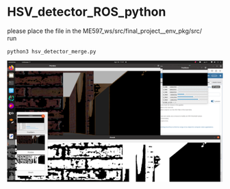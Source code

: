 # HSV_detector_ROS_python
please place the file in the ME597_ws/src/final_project__env_pkg/src/   
run 
```
python3 hsv_detector_merge.py 
```

![alt text](https://github.com/AlexWUrobot/HSV_detector_ROS_python/blob/main/run_result.png?raw=true)

